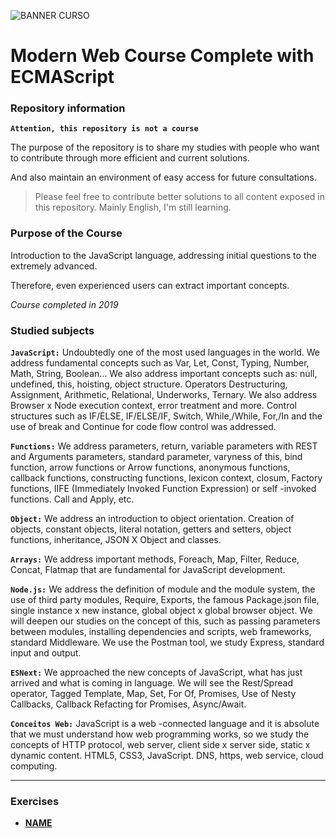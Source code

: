 ![BANNER CURSO](https://suporte-corsair.com.br/public/banner-es.jpg)

# Modern Web Course Complete with ECMAScript

### Repository information

**`Attention, this repository is not a course`**

The purpose of the repository is to share my studies with people who want to contribute through more efficient and current solutions.

And also maintain an environment of easy access for future consultations.

> Please feel free to contribute better solutions to all content exposed in this repository. Mainly English, I'm still learning.

### Purpose of the Course

Introduction to the JavaScript language, addressing initial questions to the extremely advanced.

Therefore, even experienced users can extract important concepts.

*Course completed in 2019*

### Studied subjects

**`JavaScript:`** Undoubtedly one of the most used languages in the world. We address fundamental concepts such as Var, Let, Const, Typing, Number, Math, String, Boolean… We also address important concepts such as: null, undefined, this, hoisting, object structure. Operators Destructuring, Assignment, Arithmetic, Relational, Underworks, Ternary. We also address Browser x Node execution context, error treatment and more. Control structures such as IF/ELSE, IF/ELSE/IF, Switch, While,/While, For,/In and the use of break and Continue for code flow control was addressed.

**`Functions:`** We address parameters, return, variable parameters with REST and Arguments parameters, standard parameter, varyness of this, bind function, arrow functions or Arrow functions, anonymous functions, callback functions, constructing functions, lexicon context, closum, Factory functions, IIFE (Immediately Invoked Function Expression) or self -invoked functions. Call and Apply, etc.

**`Object:`** We address an introduction to object orientation. Creation of objects, constant objects, literal notation, getters and setters, object functions, inheritance, JSON X Object and classes.

**`Arrays:`** We address important methods, Foreach, Map, Filter, Reduce, Concat, Flatmap that are fundamental for JavaScript development.

**`Node.js:`** We address the definition of module and the module system, the use of third party modules, Require, Exports, the famous Package.json file, single instance x new instance, global object x global browser object. We will deepen our studies on the concept of this, such as passing parameters between modules, installing dependencies and scripts, web frameworks, standard Middleware. We use the Postman tool, we study Express, standard input and output.

**`ESNext:`** We approached the new concepts of JavaScript, what has just arrived and what is coming in language. We will see the Rest/Spread operator, Tagged Template, Map, Set, For Of, Promises, Use of Nesty Callbacks, Callback Refacting for Promises, Async/Await.

 **`Conceitos Web:`** JavaScript is a web -connected language and it is absolute that we must understand how web programming works, so we study the concepts of HTTP protocol, web server, client side x server side, static x dynamic content. HTML5, CSS3, JavaScript. DNS, https, web service, cloud computing.

---

### Exercises

- **[NAME]()**
